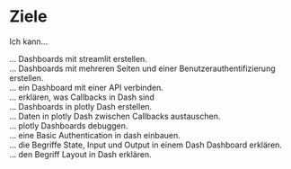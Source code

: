 # Ziele

Ich kann...

... Dashboards mit streamlit erstellen.<br>
... Dashboards mit mehreren Seiten und einer Benutzerauthentifizierung erstellen.<br>
... ein Dashboard mit einer API verbinden.<br>
... erklären, was Callbacks in Dash sind<br>
... Dashboards in plotly Dash erstellen.<br>
... Daten in plotly Dash zwischen Callbacks austauschen.<br>
... plotly Dashboards debuggen.<br>
... eine Basic Authentication in dash einbauen.<br>
... die Begriffe State, Input und Output in einem Dash Dashboard erklären.<br>
... den Begriff Layout in Dash erklären.<br>